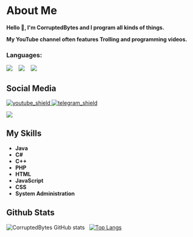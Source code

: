 [youtube_shield]: https://img.shields.io/badge/corruptedbytes-%23E4405F.svg?style=for-the-badge&logo=youtube&logoColor=white
[telegram_shield]: https://img.shields.io/badge/corruptedbytes-blue.svg?style=for-the-badge&logo=telegram&logoColor=white
[youtube]: https://youtube.com/c/CorruptedBytes
[telegram]: https://t.me/CorruptedBytes

# About Me
**Hello 👋,
I'm CorruptedBytes and I program all kinds of things.**

**My YouTube channel often features Trolling and programming videos.**


### Languages:
<p>
<a href="#"><img src="https://github.com/yammadev/flag-icons/raw/master/png/RU@2x.png?raw=true" /></a>
&nbsp;&nbsp;
<a href="#"><img src="https://github.com/yammadev/flag-icons/raw/master/png/DE@2x.png?raw=true" /></a>
&nbsp;&nbsp;
<a href="#"><img src="https://github.com/yammadev/flag-icons/raw/master/png/GB@2x.png?raw=true" /></a>
</p>

## Social Media
[ ![youtube_shield][] ][youtube]
[ ![telegram_shield][] ][telegram]


<a target="_blank" href="https://www.buymeacoffee.com/corruptedbytes"><img src="https://img.buymeacoffee.com/button-api/?text=Buy me a coffee&emoji=☕&slug=corruptedbytes&button_colour=FFDD00&font_colour=000000&font_family=Cookie&outline_colour=000000&coffee_colour=ffffff" /></a>


## My Skills
- **Java**
- **C#**
- **C++**
- **PHP**
- **HTML**
- **JavaScript**
- **CSS**
- **System Administration**

## Github Stats

  
![CorruptedBytes GitHub stats](https://github-readme-stats.vercel.app/api?username=CorruptedBytes&show_icons=true&theme=radical&title_color=cc0000&text_color=ffffff&icon_color=800000) &nbsp; [![Top Langs](https://github-readme-stats.vercel.app/api/top-langs/?username=CorruptedBytes&show_icons=true&bg_color=141321&layout=compact&title_color=ffffff&text_color=ffffff&icon_color=800000)](https://github.com/anuraghazra/github-readme-stats)


